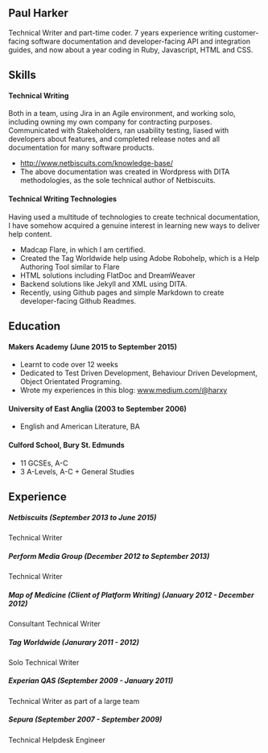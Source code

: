 ## Paul Harker

Technical Writer and part-time coder. 7 years experience writing customer-facing software documentation and developer-facing API and integration guides, and now about a year coding in Ruby, Javascript, HTML and CSS.

## Skills

#### Technical Writing

Both in a team, using Jira in an Agile environment, and working solo, including owning my own company for contracting purposes. Communicated with Stakeholders, ran usability testing, liased with developers about features, and completed release notes and all documentation for many software products.

- http://www.netbiscuits.com/knowledge-base/
- The above documentation was created in Wordpress with DITA methodologies, as the sole technical author of Netbiscuits.

#### Technical Writing Technologies

Having used a multitude of technologies to create technical documentation, I have somehow acquired a genuine interest in learning new ways to deliver help content.

- Madcap Flare, in which I am certified.
- Created the Tag Worldwide help using Adobe Robohelp, which is a Help Authoring Tool similar to Flare
- HTML solutions including FlatDoc and DreamWeaver
- Backend solutions like Jekyll and XML using DITA.
- Recently, using Github pages and simple Markdown to create developer-facing Github Readmes.

#### 

## Education

#### Makers Academy (June 2015 to September 2015)

- Learnt to code over 12 weeks
- Dedicated to Test Driven Development, Behaviour Driven Development, Object Orientated Programing.
- Wrote my experiences in this blog: www.medium.com/@harxy

#### University of East Anglia (2003 to September 2006)

- English and American Literature, BA

#### Culford School, Bury St. Edmunds
  - 11 GCSEs, A-C
  - 3 A-Levels, A-C + General Studies

## Experience

##### Netbiscuits (September 2013 to June 2015)    
  Technical Writer

##### Perform Media Group (December 2012 to September 2013)   
  Technical Writer

##### Map of Medicine (Client of Platform Writing) (January 2012 - December 2012)
  Consultant Technical Writer

##### Tag Worldwide (Janurary 2011 - 2012)
  Solo Technical Writer

##### Experian QAS (September 2009 - January 2011)
  Technical Writer as part of a large team

##### Sepura (September 2007 - September 2009)
  Technical Helpdesk Engineer

